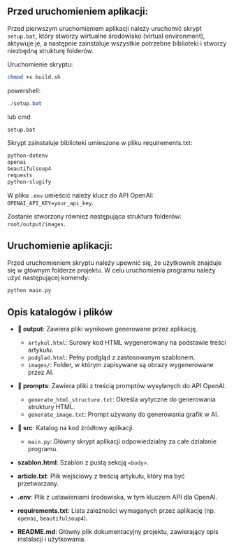 ## Przed uruchomieniem aplikacji:  

Przed pierwszym uruchomieniem aplikacji należy uruchomić skrypt `setup.bat`, który stworzy wirtualne środowisko (virtual environment), aktywuje je, a następnie zainstaluje wszystkie potrzebne biblioteki i stworzy niezbędną strukturę folderów.

Uruchomienie skryptu:
```bash
chmod +x build.sh
```
powershell: 
```powershell
./setup.bat
```
lub cmd
```cmd
setup.bat
```
Skrypt zainstaluje biblioteki umieszone w pliku requirements.txt:
```powershell
python-dotenv
openai
beautifulsoup4
requests
python-slugify
```
W pliku `.env` umieścić należy klucz do API OpenAI: `OPENAI_API_KEY=your_api_key`.

Zostanie stworzony również następująca struktura folderów: `root/output/images`.

## Uruchomienie aplikacji:
Przed uruchomieniem skryptu należy upewnić się, że użytkownik znajduje się w głównym folderze projektu.
W celu uruchomienia programu należy użyć następującej komendy:
```python
python main.py
```

## Opis katalogów i plików

- **📂 output**: Zawiera pliki wynikowe generowane przez aplikację.
  - `artykul.html`: Surowy kod HTML wygenerowany na podstawie treści artykułu.
  - `podglad.html`: Pełny podgląd z zastosowanym szablonem.
  - `images/`: Folder, w którym zapisywane są obrazy wygenerowane przez AI.

- **📂 prompts**: Zawiera pliki z treścią promptów wysyłanych do API OpenAI.
  - `generate_html_structure.txt`: Określa wytyczne do generowania struktury HTML.
  - `generate_image.txt`: Prompt używany do generowania grafik w AI.

- **📂 src**: Katalog na kod źródłowy aplikacji.
  - `main.py`: Główny skrypt aplikacji odpowiedzialny za całe działanie programu.

- **szablon.html**: Szablon z pustą sekcją `<body>`.

- **article.txt**: Plik wejściowy z treścią artykułu, który ma być przetwarzany.

- **.env**: Plik z ustawieniami środowiska, w tym kluczem API dla OpenAI.

- **requirements.txt**: Lista zależności wymaganych przez aplikację (np. `openai`, `beautifulsoup4`).

- **README.md**: Główny plik dokumentacyjny projektu, zawierający opis instalacji i użytkowania.

